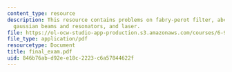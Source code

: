 ```yaml
---
content_type: resource
description: This resource contains problems on fabry-perot filter, abcd matrices,
  gaussian beams and resonators, and laser.
file: https://ol-ocw-studio-app-production.s3.amazonaws.com/courses/6-974-fundamentals-of-photonics-quantum-electronics-spring-2006/846b76abd92ee18c2223c6a57844622f_final_exam.pdf
file_type: application/pdf
resourcetype: Document
title: final_exam.pdf
uid: 846b76ab-d92e-e18c-2223-c6a57844622f
---
```

